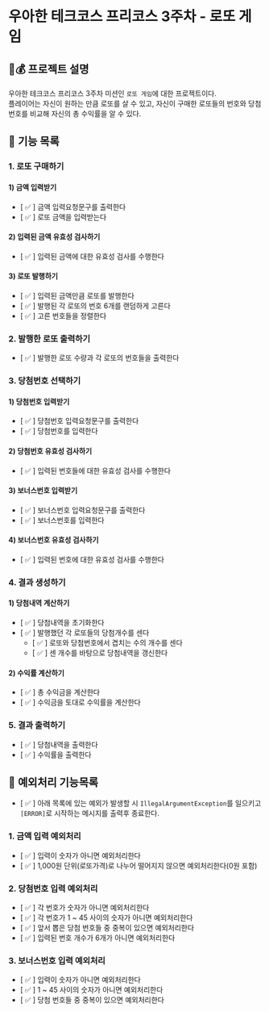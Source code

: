 # 우아한 테크코스 프리코스 3주차 - 로또 게임  
## 🎰💰 프로젝트 설명  
우아한 테크코스 프리코스 3주차 미션인 `로또 게임`에 대한 프로젝트이다.  
플레이어는 자신이 원하는 만큼 로또를 살 수 있고, 자신이 구매한 로또들의 번호와 당첨번호를 비교해 자신의 총 수익률을 알 수 있다.  

## 🚀 기능 목록  
### 1. 로또 구매하기
#### 1) 금액 입력받기  
- [ ✅ ] 금액 입력요청문구를 출력한다
- [ ✅ ] 로또 금액을 입력받는다  

#### 2) 입력된 금액 유효성 검사하기
- [ ✅ ] 입력된 금액에 대한 유효성 검사를 수행한다

#### 3) 로또 발행하기  
- [ ✅ ] 입력된 금액만큼 로또를 발행한다
- [ ✅ ] 발행된 각 로또의 번호 6개를 랜덤하게 고른다
- [ ✅ ] 고른 번호들을 정렬한다

### 2. 발행한 로또 출력하기
- [ ✅ ] 발행한 로또 수량과 각 로또의 번호들을 출력한다

### 3. 당첨번호 선택하기
#### 1) 당첨번호 입력받기  
- [ ✅ ] 당첨번호 입력요청문구를 출력한다
- [ ✅ ] 당첨번호를 입력한다

#### 2) 당첨번호 유효성 검사하기
- [ ✅ ] 입력된 번호들에 대한 유효성 검사를 수행한다 

#### 3) 보너스번호 입력받기
- [ ✅ ] 보너스번호 입력요청문구를 출력한다
- [ ✅ ] 보너스번호를 입력한다

#### 4) 보너스번호 유효성 검사하기
- [ ✅ ] 입력된 번호에 대한 유효성 검사를 수행한다

### 4. 결과 생성하기
#### 1) 당첨내역 계산하기
- [ ✅ ] 당첨내역을 초기화한다
- [ ✅ ] 발행했던 각 로또들의 당첨개수를 센다
    - [ ✅ ] 로또와 당첨번호에서 겹치는 수의 개수를 센다
    - [ ✅ ] 센 개수를 바탕으로 당첨내역을 갱신한다
#### 2) 수익률 계산하기 
- [ ✅ ] 총 수익금을 계산한다
- [ ✅ ] 수익금을 토대로 수익률을 계산한다  

### 5. 결과 출력하기
- [ ✅ ] 당첨내역을 출력한다
- [ ✅ ] 수익률을 출력한다

## 🚨 예외처리 기능목록
- [ ✅ ] 아래 목록에 있는 예외가 발생할 시 `IllegalArgumentException`를 일으키고 `[ERROR]`로 시작하는 메시지를 출력후 종료한다.  
### 1. 금액 입력 예외처리
- [ ✅ ] 입력이 숫자가 아니면 예외처리한다
- [ ✅ ] 1,000원 단위(로또가격)로 나누어 떨어지지 않으면 예외처리한다(0원 포함)  

### 2. 당첨번호 입력 예외처리
- [ ✅ ] 각 번호가 숫자가 아니면 예외처리한다
- [ ✅ ] 각 번호가 1 ~ 45 사이의 숫자가 아니면 예외처리한다
- [ ✅ ] 앞서 뽑은 당첨 번호들 중 중복이 있으면 예외처리한다
- [ ✅ ] 입력된 번호 개수가 6개가 아니면 예외처리한다


### 3. 보너스번호 입력 예외처리
- [ ✅ ] 입력이 숫자가 아니면 예외처리한다
- [ ✅ ] 1 ~ 45 사이의 숫자가 아니면 예외처리한다
- [ ✅ ] 당첨 번호들 중 중복이 있으면 예외처리한다